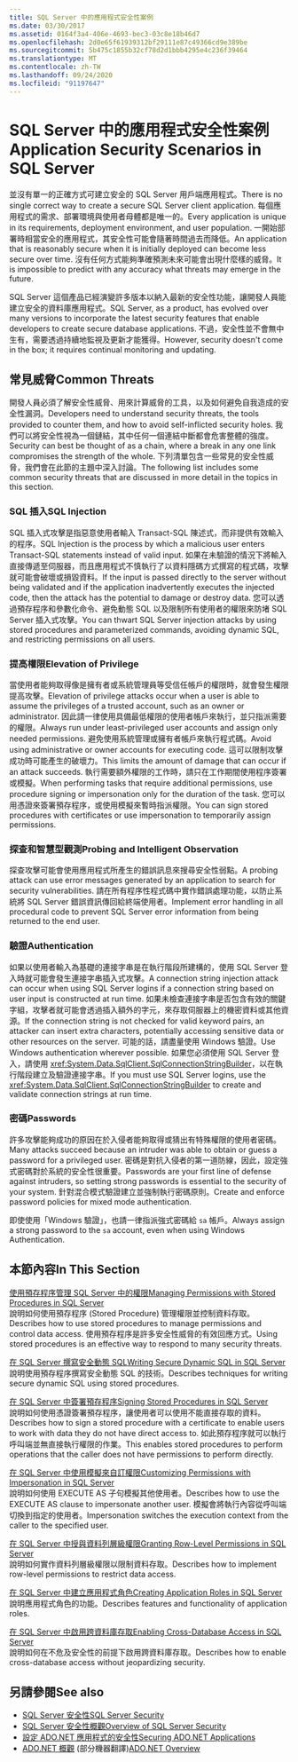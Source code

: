 ```yaml
---
title: SQL Server 中的應用程式安全性案例
ms.date: 03/30/2017
ms.assetid: 0164f3a4-406e-4693-bec3-03c8e18b46d7
ms.openlocfilehash: 2d0e65f61939312bf29111e87c49366cd9e389be
ms.sourcegitcommit: 5b475c1855b32cf78d2d1bbb4295e4c236f39464
ms.translationtype: MT
ms.contentlocale: zh-TW
ms.lasthandoff: 09/24/2020
ms.locfileid: "91197647"
---
```

# <a name="application-security-scenarios-in-sql-server"></a><span data-ttu-id="f8475-102">SQL Server 中的應用程式安全性案例</span><span class="sxs-lookup"><span data-stu-id="f8475-102">Application Security Scenarios in SQL Server</span></span>

<span data-ttu-id="f8475-103">並沒有單一的正確方式可建立安全的 SQL Server 用戶端應用程式。</span><span class="sxs-lookup"><span data-stu-id="f8475-103">There is no single correct way to create a secure SQL Server client application.</span></span> <span data-ttu-id="f8475-104">每個應用程式的需求、部署環境與使用者母體都是唯一的。</span><span class="sxs-lookup"><span data-stu-id="f8475-104">Every application is unique in its requirements, deployment environment, and user population.</span></span> <span data-ttu-id="f8475-105">一開始部署時相當安全的應用程式，其安全性可能會隨著時間過去而降低。</span><span class="sxs-lookup"><span data-stu-id="f8475-105">An application that is reasonably secure when it is initially deployed can become less secure over time.</span></span> <span data-ttu-id="f8475-106">沒有任何方式能夠準確預測未來可能會出現什麼樣的威脅。</span><span class="sxs-lookup"><span data-stu-id="f8475-106">It is impossible to predict with any accuracy what threats may emerge in the future.</span></span>  
  
 <span data-ttu-id="f8475-107">SQL Server 這個產品已經演變許多版本以納入最新的安全性功能，讓開發人員能建立安全的資料庫應用程式。</span><span class="sxs-lookup"><span data-stu-id="f8475-107">SQL Server, as a product, has evolved over many versions to incorporate the latest security features that enable developers to create secure database applications.</span></span> <span data-ttu-id="f8475-108">不過，安全性並不會無中生有，需要透過持續地監視及更新才能獲得。</span><span class="sxs-lookup"><span data-stu-id="f8475-108">However, security doesn't come in the box; it requires continual monitoring and updating.</span></span>  
  
## <a name="common-threats"></a><span data-ttu-id="f8475-109">常見威脅</span><span class="sxs-lookup"><span data-stu-id="f8475-109">Common Threats</span></span>  

 <span data-ttu-id="f8475-110">開發人員必須了解安全性威脅、用來計算威脅的工具，以及如何避免自我造成的安全性漏洞。</span><span class="sxs-lookup"><span data-stu-id="f8475-110">Developers need to understand security threats, the tools provided to counter them, and how to avoid self-inflicted security holes.</span></span> <span data-ttu-id="f8475-111">我們可以將安全性視為一個鏈結，其中任何一個連結中斷都會危害整體的強度。</span><span class="sxs-lookup"><span data-stu-id="f8475-111">Security can best be thought of as a chain, where a break in any one link compromises the strength of the whole.</span></span> <span data-ttu-id="f8475-112">下列清單包含一些常見的安全性威脅，我們會在此節的主題中深入討論。</span><span class="sxs-lookup"><span data-stu-id="f8475-112">The following list includes some common security threats that are discussed in more detail in the topics in this section.</span></span>  
  
### <a name="sql-injection"></a><span data-ttu-id="f8475-113">SQL 插入</span><span class="sxs-lookup"><span data-stu-id="f8475-113">SQL Injection</span></span>  

 <span data-ttu-id="f8475-114">SQL 插入式攻擊是指惡意使用者輸入 Transact-SQL 陳述式，而非提供有效輸入的程序。</span><span class="sxs-lookup"><span data-stu-id="f8475-114">SQL Injection is the process by which a malicious user enters Transact-SQL statements instead of valid input.</span></span> <span data-ttu-id="f8475-115">如果在未驗證的情況下將輸入直接傳遞至伺服器，而且應用程式不慎執行了以資料隱碼方式撰寫的程式碼，攻擊就可能會破壞或損毀資料。</span><span class="sxs-lookup"><span data-stu-id="f8475-115">If the input is passed directly to the server without being validated and if the application inadvertently executes the injected code, then the attack has the potential to damage or destroy data.</span></span> <span data-ttu-id="f8475-116">您可以透過預存程序和參數化命令、避免動態 SQL 以及限制所有使用者的權限來防堵 SQL Server 插入式攻擊。</span><span class="sxs-lookup"><span data-stu-id="f8475-116">You can thwart SQL Server injection attacks by using stored procedures and parameterized commands, avoiding dynamic SQL, and restricting permissions on all users.</span></span>  
  
### <a name="elevation-of-privilege"></a><span data-ttu-id="f8475-117">提高權限</span><span class="sxs-lookup"><span data-stu-id="f8475-117">Elevation of Privilege</span></span>  

 <span data-ttu-id="f8475-118">當使用者能夠取得像是擁有者或系統管理員等受信任帳戶的權限時，就會發生權限提高攻擊。</span><span class="sxs-lookup"><span data-stu-id="f8475-118">Elevation of privilege attacks occur when a user is able to assume the privileges of a trusted account, such as an owner or administrator.</span></span> <span data-ttu-id="f8475-119">因此請一律使用具備最低權限的使用者帳戶來執行，並只指派需要的權限。</span><span class="sxs-lookup"><span data-stu-id="f8475-119">Always run under least-privileged user accounts and assign only needed permissions.</span></span> <span data-ttu-id="f8475-120">避免使用系統管理或擁有者帳戶來執行程式碼。</span><span class="sxs-lookup"><span data-stu-id="f8475-120">Avoid using administrative or owner accounts for executing code.</span></span> <span data-ttu-id="f8475-121">這可以限制攻擊成功時可能產生的破壞力。</span><span class="sxs-lookup"><span data-stu-id="f8475-121">This limits the amount of damage that can occur if an attack succeeds.</span></span> <span data-ttu-id="f8475-122">執行需要額外權限的工作時，請只在工作期間使用程序簽署或模擬。</span><span class="sxs-lookup"><span data-stu-id="f8475-122">When performing tasks that require additional permissions, use procedure signing or impersonation only for the duration of the task.</span></span> <span data-ttu-id="f8475-123">您可以用憑證來簽署預存程序，或使用模擬來暫時指派權限。</span><span class="sxs-lookup"><span data-stu-id="f8475-123">You can sign stored procedures with certificates or use impersonation to temporarily assign permissions.</span></span>  
  
### <a name="probing-and-intelligent-observation"></a><span data-ttu-id="f8475-124">探查和智慧型觀測</span><span class="sxs-lookup"><span data-stu-id="f8475-124">Probing and Intelligent Observation</span></span>  

 <span data-ttu-id="f8475-125">探查攻擊可能會使用應用程式所產生的錯誤訊息來搜尋安全性弱點。</span><span class="sxs-lookup"><span data-stu-id="f8475-125">A probing attack can use error messages generated by an application to search for security vulnerabilities.</span></span> <span data-ttu-id="f8475-126">請在所有程序性程式碼中實作錯誤處理功能，以防止系統將 SQL Server 錯誤資訊傳回給終端使用者。</span><span class="sxs-lookup"><span data-stu-id="f8475-126">Implement error handling in all procedural code to prevent SQL Server error information from being returned to the end user.</span></span>  
  
### <a name="authentication"></a><span data-ttu-id="f8475-127">驗證</span><span class="sxs-lookup"><span data-stu-id="f8475-127">Authentication</span></span>  

 <span data-ttu-id="f8475-128">如果以使用者輸入為基礎的連接字串是在執行階段所建構的，使用 SQL Server 登入時就可能會發生連接字串插入式攻擊。</span><span class="sxs-lookup"><span data-stu-id="f8475-128">A connection string injection attack can occur when using SQL Server logins if a connection string based on user input is constructed at run time.</span></span> <span data-ttu-id="f8475-129">如果未檢查連接字串是否包含有效的關鍵字組，攻擊者就可能會透過插入額外的字元，來存取伺服器上的機密資料或其他資源。</span><span class="sxs-lookup"><span data-stu-id="f8475-129">If the connection string is not checked for valid keyword pairs, an attacker can insert extra characters, potentially accessing sensitive data or other resources on the server.</span></span> <span data-ttu-id="f8475-130">可能的話，請盡量使用 Windows 驗證。</span><span class="sxs-lookup"><span data-stu-id="f8475-130">Use Windows authentication wherever possible.</span></span> <span data-ttu-id="f8475-131">如果您必須使用 SQL Server 登入，請使用 <xref:System.Data.SqlClient.SqlConnectionStringBuilder>，以在執行階段建立及驗證連接字串。</span><span class="sxs-lookup"><span data-stu-id="f8475-131">If you must use SQL Server logins, use the <xref:System.Data.SqlClient.SqlConnectionStringBuilder> to create and validate connection strings at run time.</span></span>  
  
### <a name="passwords"></a><span data-ttu-id="f8475-132">密碼</span><span class="sxs-lookup"><span data-stu-id="f8475-132">Passwords</span></span>  

 <span data-ttu-id="f8475-133">許多攻擊能夠成功的原因在於入侵者能夠取得或猜出有特殊權限的使用者密碼。</span><span class="sxs-lookup"><span data-stu-id="f8475-133">Many attacks succeed because an intruder was able to obtain or guess a password for a privileged user.</span></span> <span data-ttu-id="f8475-134">密碼是對抗入侵者的第一道防線，因此，設定強式密碼對於系統的安全性很重要。</span><span class="sxs-lookup"><span data-stu-id="f8475-134">Passwords are your first line of defense against intruders, so setting strong passwords is essential to the security of your system.</span></span> <span data-ttu-id="f8475-135">針對混合模式驗證建立並強制執行密碼原則。</span><span class="sxs-lookup"><span data-stu-id="f8475-135">Create and enforce password policies for mixed mode authentication.</span></span>  
  
 <span data-ttu-id="f8475-136">即使使用「Windows 驗證」，也請一律指派強式密碼給 `sa` 帳戶。</span><span class="sxs-lookup"><span data-stu-id="f8475-136">Always assign a strong password to the `sa` account, even when using Windows Authentication.</span></span>  
  
## <a name="in-this-section"></a><span data-ttu-id="f8475-137">本節內容</span><span class="sxs-lookup"><span data-stu-id="f8475-137">In This Section</span></span>  

 [<span data-ttu-id="f8475-138">使用預存程序管理 SQL Server 中的權限</span><span class="sxs-lookup"><span data-stu-id="f8475-138">Managing Permissions with Stored Procedures in SQL Server</span></span>](managing-permissions-with-stored-procedures-in-sql-server.md)  
 <span data-ttu-id="f8475-139">說明如何使用預存程序 (Stored Procedure) 管理權限並控制資料存取。</span><span class="sxs-lookup"><span data-stu-id="f8475-139">Describes how to use stored procedures to manage permissions and control data access.</span></span> <span data-ttu-id="f8475-140">使用預存程序是許多安全性威脅的有效回應方式。</span><span class="sxs-lookup"><span data-stu-id="f8475-140">Using stored procedures is an effective way to respond to many security threats.</span></span>  
  
 [<span data-ttu-id="f8475-141">在 SQL Server 撰寫安全動態 SQL</span><span class="sxs-lookup"><span data-stu-id="f8475-141">Writing Secure Dynamic SQL in SQL Server</span></span>](writing-secure-dynamic-sql-in-sql-server.md)  
 <span data-ttu-id="f8475-142">說明使用預存程序撰寫安全動態 SQL 的技術。</span><span class="sxs-lookup"><span data-stu-id="f8475-142">Describes techniques for writing secure dynamic SQL using stored procedures.</span></span>  
  
 [<span data-ttu-id="f8475-143">在 SQL Server 中簽署預存程序</span><span class="sxs-lookup"><span data-stu-id="f8475-143">Signing Stored Procedures in SQL Server</span></span>](signing-stored-procedures-in-sql-server.md)  
 <span data-ttu-id="f8475-144">說明如何使用憑證簽署預存程序，讓使用者可以使用不能直接存取的資料。</span><span class="sxs-lookup"><span data-stu-id="f8475-144">Describes how to sign a stored procedure with a certificate to enable users to work with data they do not have direct access to.</span></span> <span data-ttu-id="f8475-145">如此預存程序就可以執行呼叫端並無直接執行權限的作業。</span><span class="sxs-lookup"><span data-stu-id="f8475-145">This enables stored procedures to perform operations that the caller does not have permissions to perform directly.</span></span>  
  
 [<span data-ttu-id="f8475-146">在 SQL Server 中使用模擬來自訂權限</span><span class="sxs-lookup"><span data-stu-id="f8475-146">Customizing Permissions with Impersonation in SQL Server</span></span>](customizing-permissions-with-impersonation-in-sql-server.md)  
 <span data-ttu-id="f8475-147">說明如何使用 EXECUTE AS 子句模擬其他使用者。</span><span class="sxs-lookup"><span data-stu-id="f8475-147">Describes how to use the EXECUTE AS clause to impersonate another user.</span></span> <span data-ttu-id="f8475-148">模擬會將執行內容從呼叫端切換到指定的使用者。</span><span class="sxs-lookup"><span data-stu-id="f8475-148">Impersonation switches the execution context from the caller to the specified user.</span></span>  
  
 [<span data-ttu-id="f8475-149">在 SQL Server 中授與資料列層級權限</span><span class="sxs-lookup"><span data-stu-id="f8475-149">Granting Row-Level Permissions in SQL Server</span></span>](granting-row-level-permissions-in-sql-server.md)  
 <span data-ttu-id="f8475-150">說明如何實作資料列層級權限以限制資料存取。</span><span class="sxs-lookup"><span data-stu-id="f8475-150">Describes how to implement row-level permissions to restrict data access.</span></span>  
  
 [<span data-ttu-id="f8475-151">在 SQL Server 中建立應用程式角色</span><span class="sxs-lookup"><span data-stu-id="f8475-151">Creating Application Roles in SQL Server</span></span>](creating-application-roles-in-sql-server.md)  
 <span data-ttu-id="f8475-152">說明應用程式角色的功能。</span><span class="sxs-lookup"><span data-stu-id="f8475-152">Describes features and functionality of application roles.</span></span>  
  
 [<span data-ttu-id="f8475-153">在 SQL Server 中啟用跨資料庫存取</span><span class="sxs-lookup"><span data-stu-id="f8475-153">Enabling Cross-Database Access in SQL Server</span></span>](enabling-cross-database-access-in-sql-server.md)  
 <span data-ttu-id="f8475-154">說明如何在不危及安全性的前提下啟用跨資料庫存取。</span><span class="sxs-lookup"><span data-stu-id="f8475-154">Describes how to enable cross-database access without jeopardizing security.</span></span>  
  
## <a name="see-also"></a><span data-ttu-id="f8475-155">另請參閱</span><span class="sxs-lookup"><span data-stu-id="f8475-155">See also</span></span>

- [<span data-ttu-id="f8475-156">SQL Server 安全性</span><span class="sxs-lookup"><span data-stu-id="f8475-156">SQL Server Security</span></span>](sql-server-security.md)
- [<span data-ttu-id="f8475-157">SQL Server 安全性概觀</span><span class="sxs-lookup"><span data-stu-id="f8475-157">Overview of SQL Server Security</span></span>](overview-of-sql-server-security.md)
- [<span data-ttu-id="f8475-158">設定 ADO.NET 應用程式的安全性</span><span class="sxs-lookup"><span data-stu-id="f8475-158">Securing ADO.NET Applications</span></span>](../securing-ado-net-applications.md)
- <span data-ttu-id="f8475-159">[ADO.NET 概觀](../ado-net-overview.md) \(部分機器翻譯\)</span><span class="sxs-lookup"><span data-stu-id="f8475-159">[ADO.NET Overview](../ado-net-overview.md)</span></span>
